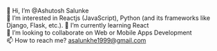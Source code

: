 
👋 Hi, I’m @Ashutosh Salunke  
👀 I’m interested in Reactjs (JavaScript), Python (and its frameworks like Django, Flask, etc.).
🌱 I’m currently learning React  
💞️ I’m looking to collaborate on Web or Mobile Apps Development  
📫 How to reach me? [asalunkhe1999@gmail.com](mailto:asalunkhe1999@gmail.com)
